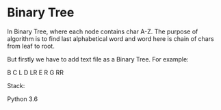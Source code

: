 # Binary Tree
In Binary Tree, where each node contains char A-Z. The purpose of algorithm is to find last alphabetical word and word here is chain of chars from leaf to root. 

But firstly we have to add text file as a Binary Tree. For example:

B
C L
D LR
E R
G RR

Stack:

Python 3.6

